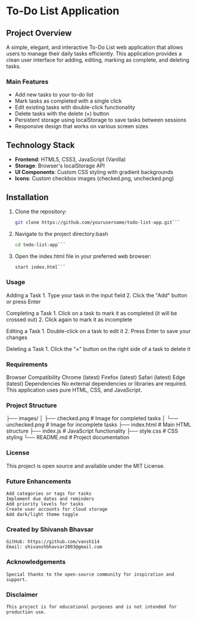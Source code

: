 # To-Do List Application

## Project Overview
A simple, elegant, and interactive To-Do List web application that allows users to manage their daily tasks efficiently. This application provides a clean user interface for adding, editing, marking as complete, and deleting tasks.

### Main Features
- Add new tasks to your to-do list
- Mark tasks as completed with a single click
- Edit existing tasks with double-click functionality
- Delete tasks with the delete (×) button
- Persistent storage using localStorage to save tasks between sessions
- Responsive design that works on various screen sizes

## Technology Stack
- **Frontend**: HTML5, CSS3, JavaScript (Vanilla)
- **Storage**: Browser's localStorage API
- **UI Components**: Custom CSS styling with gradient backgrounds
- **Icons**: Custom checkbox images (checked.png, unchecked.png)

## Installation

1. Clone the repository:
   ```bash
   git clone https://github.com/yourusername/todo-list-app.git```

2. Navigate to the project directory:bash
   ```bash
   cd todo-list-app```

3. Open the index.html file in your preferred web browser:
   ```bash
   start index.html```

### Usage

Adding a Task
    1. Type your task in the input field
    2. Click the "Add" button or press Enter

Completing a Task
    1. Click on a task to mark it as completed (it will be crossed out)
    2. Click again to mark it as incomplete

Editing a Task
    1. Double-click on a task to edit it
    2. Press Enter to save your changes

Deleting a Task
    1. Click the "×" button on the right side of a task to delete it

### Requirements

Browser Compatibility
    Chrome (latest)
    Firefox (latest)
    Safari (latest)
    Edge (latest)
Dependencies
    No external dependencies or libraries are required. This application uses pure HTML, CSS, and JavaScript.

### Project Structure

├── images/
│   ├── checked.png     # Image for completed tasks
│   └── unchecked.png   # Image for incomplete tasks
├── index.html          # Main HTML structure
├── index.js            # JavaScript functionality
├── style.css           # CSS styling
└── README.md           # Project documentation

### License
This project is open source and available under the MIT License.

### Future Enhancements
    Add categories or tags for tasks
    Implement due dates and reminders
    Add priority levels for tasks
    Create user accounts for cloud storage
    Add dark/light theme toggle

### Created by Shivansh Bhavsar
    GitHub: https://github.com/vansh114
    Email: shivanshbhavsar2003@gmail.com

### Acknowledgements
    Special thanks to the open-source community for inspiration and support.

### Disclaimer
    This project is for educational purposes and is not intended for production use.